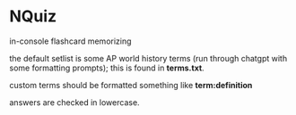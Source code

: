 # NQuiz
 in-console flashcard memorizing

the default setlist is some AP world history terms (run through chatgpt with some formatting prompts); this is found in **terms.txt**.

custom terms should be formatted something like **term:definition**

answers are checked in lowercase.
